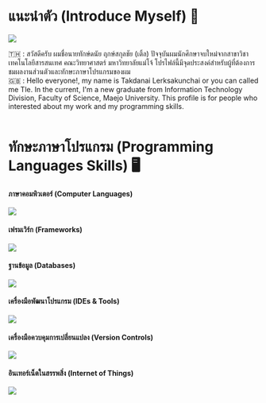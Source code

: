 # แนะนำตัว (Introduce Myself) 👋

<!--horizontal divider(gradiant)-->
<img src="https://user-images.githubusercontent.com/73097560/115834477-dbab4500-a447-11eb-908a-139a6edaec5c.gif">

:thailand: : สวัสดีครับ ผมชื่อนายทักษ์ดนัย ฤกษ์สกุลชัย (เติ้ล) ปัจจุบันผมนักศึกษาจบใหม่จากสาขาวิชาเทคโนโลยีสารสนเทศ คณะวิทยาศาสตร์ มหาวิทยาลัยแม่โจ้ โปรไฟล์นี้มีจุดประสงค์สำหรับผู้ที่ต้องการชมผลงานส่วนตัวและทักษะภาษาโปรแกรมของผม<br />
:uk: : Hello everyone!, my name is Takdanai Lerksakunchai or you can called me Tle. In the current, I'm a new graduate from Information Technology Division, Faculty of Science, Maejo University. This profile is for people who interested about my work and my programming skills.<br /><br />

# ทักษะภาษาโปรแกรม (Programming Languages Skills) :desktop_computer:

<h4 align="left">ภาษาคอมพิวเตอร์ (Computer Languages)</h4>
<p>
  <a href="https://skillicons.dev">
    <img src="https://skillicons.dev/icons?i=ts,js,c,cs,dart,css,html,java,rust,go&theme=light" />
  </a>
</p>

<h4 align="left">เฟรมเวิร์ก (Frameworks)</h4>
<p>
  <a href="https://skillicons.dev">
    <img src="https://skillicons.dev/icons?i=spring,hibernate,angular,nextjs,react,vue,tailwind,bootstrap,flutter,express,dotnet&theme=light" />
  </a>
</p>

<h4 align="left">ฐานข้อมูล (Databases)</h4>
<p>
  <a href="https://skillicons.dev">
    <img src="https://skillicons.dev/icons?i=mysql,sqlite,mongodb&theme=light" />
  </a>
</p>

<h4 align="left">เครื่องมือพัฒนาโปรแกรม (IDEs & Tools)</h4>
<p>
  <a href="https://skillicons.dev">
    <img src="https://skillicons.dev/icons?i=vscode,idea,eclipse,androidstudio,postman&theme=light" />
  </a>
</p>

<h4 align="left">เครื่องมือควบคุมการเปลี่ยนแปลง (Version Controls)</h4>
<p>
  <a href="https://skillicons.dev">
    <img src="https://skillicons.dev/icons?i=git,github,bitbucket,gitlab&theme=light" />
  </a>
</p>

<h4 align="left">อินเทอร์เน็ตในสรรพสิ่ง (Internet of Things)</h4>
<p>
  <a href="https://skillicons.dev">
    <img src="https://skillicons.dev/icons?i=arduino&theme=light" />
  </a>
</p>
